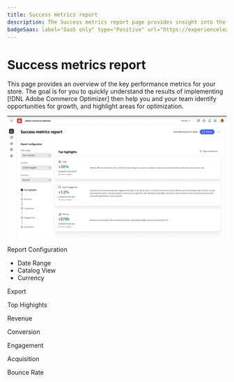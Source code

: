 ```yaml
---
title: Success metrics report
description: The Success metrics report page provides insight into the key performance metrics for your store.
badgeSaas: label="SaaS only" type="Positive" url="https://experienceleague.adobe.com/en/docs/commerce/user-guides/product-solutions" tooltip="Applies to Adobe Commerce as a Cloud Service and Adobe Commerce Optimizer projects only (Adobe-managed SaaS infrastructure)."
---
```

# Success metrics report

This page provides an overview of the key performance metrics for your store. The goal is for you to quickly understand the results of implementing [!DNL Adobe Commerce Optimizer] then help you and your team identify opportunities for growth, and highlight areas for optimization.

![Success metrics report](../assets/success-metrics.png)



Report Configuration

- Date Range
- Catalog View
- Currency

Export

Top Highights

Revenue

Conversion

Engagement

Acquisition

Bounce Rate


<!--
Develop a tool that generates a PDF report comparing before and after KPIs to demonstrate the success of ComOpt project launch. The report should be visually appealing, data-driven, and easy to interpret for a business people.

catalog source
Accept before and after data for the following KPIs:
Revenue (Total revenue in currency)
Conversion Rate (CVR) (Percentage of visitors completing a purchase)
Search CVR (Conversion rate from site search)
Visits (New & Returning customers separately)
Bounce Rate (Percentage of visitors leaving after one page)
Calculate percentage change for each KPI.
Highlight positive (green) and negative (red) changes.
PDF Report Generation
Branded Cover Page with: company Logo, Report Title (e.g., Project Launch Impact Analysis), Date Range & Report Generation Date
Summary Section
Short textual summary of the results.
Key highlights (e.g., "Revenue increased by 15%, CVR improved by 5%").
Visual Data Representation
Before & After KPI Table with percentage changes.
Bar Charts & Line Graphs to show trends.
Pie Chart (if applicable, e.g., new vs. returning customer distribution).
UX need to define visual based on described requirement.
-->
